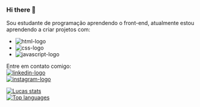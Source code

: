### Hi there 👋

Sou estudante de programação aprendendo o front-end, atualmente estou aprendendo a criar projetos com:
- <img src="https://img.shields.io/badge/HTML5-E34F26?style=for-the-badge&logo=html5&logoColor=white" alt="html-logo"/>
- <img src="https://img.shields.io/badge/CSS3-1572B6?style=for-the-badge&logo=css3&logoColor=white" alt="css-logo"/>
- <img src="https://img.shields.io/badge/JavaScript-F7DF1E?style=for-the-badge&logo=javascript&logoColor=black" alt="javascript-logo"/>

Entre em contato comigo:
<br>
<a href="https://www.linkedin.com/in/lucas-mauricio-dev/" target="_blank">
<img src="https://img.shields.io/badge/LinkedIn-0077B5?style=for-the-badge&logo=linkedin&logoColor=white" alt="linkedin-logo"/>
<br>
<a href="https://www.instagram.com/olucas.mauricio/" target="_blank">
<img src="https://img.shields.io/badge/Instagram-E4405F?style=for-the-badge&logo=instagram&logoColor=white" alt="instagram-logo"/>
</a>

[![Lucas stats](https://github-readme-stats.vercel.app/api?username=Dev-LucasM)](https://github.com/anuraghazra/github-readme-stats)
<br>
[![Top languages](https://github-readme-stats.vercel.app/api/top-langs/?username=Dev-LucasM)](https://github.com/anuraghazra/github-readme-stats)
